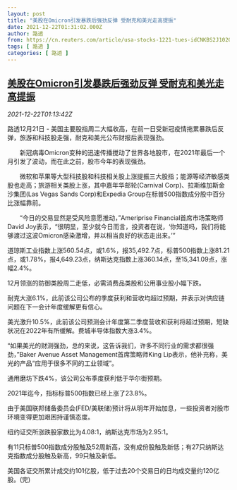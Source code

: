 ```yaml
---
layout: post
title: "美股在Omicron引发暴跌后强劲反弹 受耐克和美光走高提振"
date: 2021-12-22T01:31:02.000Z
author: 路透
from: https://cn.reuters.com/article/usa-stocks-1221-tues-idCNKBS2J102Q
tags: [ 路透 ]
categories: [ 路透 ]
---
```

<!--1640136662000-->
[美股在Omicron引发暴跌后强劲反弹 受耐克和美光走高提振](https://cn.reuters.com/article/usa-stocks-1221-tues-idCNKBS2J102Q)
------

<div>
<div><i>2021-12-22T01:13:42Z</i></div><p>路透12月21日 - 美国主要股指周二大幅收高，在前一日受新冠疫情拖累暴跌后反弹，旅游和科技股走强，耐克和美光公布财报后表现强劲。</p><p>　　新冠病毒Omicron变种的迅速传播搅动了世界各地股市，在2021年最后一个月引发了波动，而在此之前，股市今年的表现强劲。</p><p>　　微软和苹果等大型科技股和科技相关股上涨提振三大股指；能源等经济敏感类股也走高；旅游相关类股上涨，其中嘉年华邮轮(Carnival Corp)、拉斯维加斯金沙集团(Las Vegas Sands Corp)和Expedia Group在标普500指数成分股中百分比涨幅靠前。</p><p>　　“今日的交易显然是受风险意愿推动，”Ameriprise Financial首席市场策略师David Joy表示，“很明显，至少就今日而言，投资者在说，‘你知道吗，我们将能够渡过这波Omicron感染激增，并以相当良好的状态走出来。’”</p><p>道琼斯工业指数上涨560.54点，或1.6%，报35,492.7点，标普500指数上涨81.21点，或1.78%，报4,649.23点，纳斯达克指数上涨360.14点，至15,341.09点，涨幅2.4%。</p><p>12月领涨的防御类股周二走低，必需消费品类股和公用事业股小幅下跌。</p><p>耐克大涨6.1%，此前该公司公布的季度获利和营收均超过预期，并表示对供应链问题在下一会计年度缓解更有信心。</p><p>美光激升10.5%，此前该公司预测会计年度第二季度营收和获利将超过预期，短缺状况在2022年有所缓解。费城半导体指数大涨3.4%。</p><p>“如果美光的财测强劲，总的来说，这告诉我们，许多不同行业的需求都很强劲，”Baker Avenue Asset Management首席策略师King Lip表示，他补充称，美光的产品“应用于很多不同的工业领域”。</p><p>通用磨坊下跌4%，该公司公布季度获利低于华尔街预期。</p><p>2021年迄今，指标标普500指数已经上涨了23.8%。</p><p>由于美国联邦储备委员会(FED/美联储)预计将从明年开始加息，一些投资者对股市环境变得更加艰困持谨慎态度。</p><p>纽约证交所涨跌股家数比为4.08:1，纳斯达克市场为2.95:1。</p><p>有11只标普500指数成分股触及52周新高，没有成份股触及新低；有27只纳斯达克指数成分股触及新高，99只触及新低。</p><p>美国各证交所累计成交约101亿股，低于过去20个交易日的日均成交量约120亿股。(完)</p>
</div>
